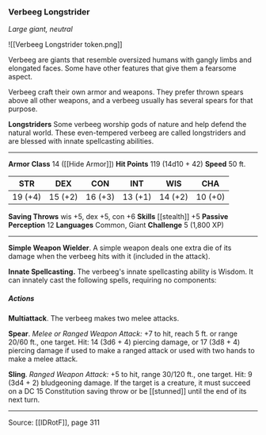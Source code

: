 ### Verbeeg Longstrider
_Large giant, neutral_

![[Verbeeg Longstrider token.png]]

Verbeeg are giants that resemble oversized humans with gangly limbs and elongated faces. Some have other features that give them a fearsome aspect.

Verbeeg craft their own armor and weapons. They prefer thrown spears above all other weapons, and a verbeeg usually has several spears for that purpose.

**Longstriders** Some verbeeg worship gods of nature and help defend the natural world. These even-tempered verbeeg are called longstriders and are blessed with innate spellcasting abilities.





---

**Armor Class** 14 ([[Hide Armor]])
**Hit Points** 119 (14d10 + 42)
**Speed** 50 ft.

| STR     | DEX     | CON     | INT     | WIS     | CHA     |
|---------|---------|---------|---------|---------|---------|
| 19 (+4) | 15 (+2) | 16 (+3) | 13 (+1) | 14 (+2) | 10 (+0) |

**Saving Throws** wis +5, dex +5, con +6
**Skills** [[stealth]] +5
**Passive Perception** 12
**Languages** Common, Giant
**Challenge** 5 (1,800 XP)

---

**Simple Weapon Wielder**. A simple weapon deals one extra die of its damage when the verbeeg hits with it (included in the attack).

**Innate Spellcasting.** The verbeeg's innate spellcasting ability is Wisdom. It can innately cast the following spells, requiring no components:

##### Actions
**Multiattack**. The verbeeg makes two melee attacks.

**Spear**. _Melee or Ranged Weapon Attack:_ +7 to hit, reach 5 ft. or range 20/60 ft., one target. Hit: 14 (3d6 + 4) piercing damage, or 17 (3d8 + 4) piercing damage if used to make a ranged attack or used with two hands to make a melee attack.

**Sling**. _Ranged Weapon Attack:_ +5 to hit, range 30/120 ft., one target. Hit: 9 (3d4 + 2) bludgeoning damage. If the target is a creature, it must succeed on a DC 15 Constitution saving throw or be [[stunned]] until the end of its next turn.


---

Source: [[IDRotF]], page 311